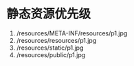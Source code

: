 # 静态资源优先级
 1. /resources/META-INF/resources/p1.jpg
 2. /resources/resources/p1.jpg
 3. /resources/static/p1.jpg
 4. /resources/public/p1.jpg